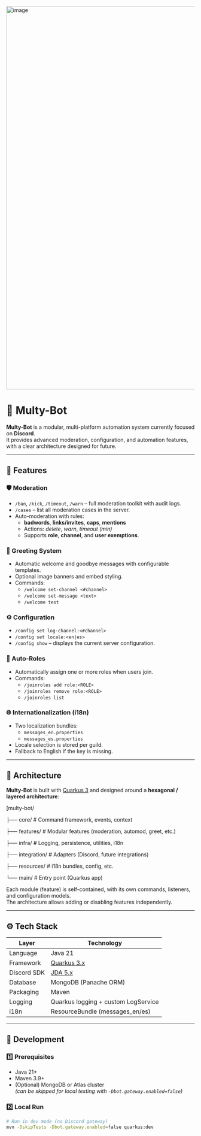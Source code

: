<img width="1024" height="1024" alt="image" src="https://github.com/user-attachments/assets/97e075b9-f8f3-41ac-902f-6973599cb214" />

# 🤖 Multy-Bot

**Multy-Bot** is a modular, multi-platform automation system currently focused on **Discord**.  
It provides advanced moderation, configuration, and automation features, with a clear architecture designed for future.

---

## 🚀 Features

### 🛡️ Moderation
- `/ban`, `/kick`, `/timeout`, `/warn` – full moderation toolkit with audit logs.  
- `/cases` – list all moderation cases in the server.  
- Auto-moderation with rules:
  - **badwords**, **links/invites**, **caps**, **mentions**
  - Actions: *delete*, *warn*, *timeout (min)*  
  - Supports **role**, **channel**, and **user exemptions**.

### 👋 Greeting System
- Automatic welcome and goodbye messages with configurable templates.
- Optional image banners and embed styling.
- Commands:
  - `/welcome set-channel <#channel>`
  - `/welcome set-message <text>`
  - `/welcome test`

### ⚙️ Configuration
- `/config set log-channel:<#channel>`
- `/config set locale:<en|es>`
- `/config show` – displays the current server configuration.

### 🧩 Auto-Roles
- Automatically assign one or more roles when users join.
- Commands:
  - `/joinroles add role:<ROLE>`
  - `/joinroles remove role:<ROLE>`
  - `/joinroles list`

### 🌐 Internationalization (i18n)
- Two localization bundles:  
  - `messages_en.properties`  
  - `messages_es.properties`
- Locale selection is stored per guild.
- Fallback to English if the key is missing.

---

## 🧱 Architecture

**Multy-Bot** is built with [Quarkus 3](https://quarkus.io/) and designed around a **hexagonal / layered architecture**:

[multy-bot/

├── core/ # Command framework, events, context

├── features/ # Modular features (moderation, automod, greet, etc.)

├── infra/ # Logging, persistence, utilities, i18n

├── integration/ # Adapters (Discord, future integrations)

├── resources/ # i18n bundles, config, etc.

└── main/ # Entry point (Quarkus app)


Each module (feature) is self-contained, with its own commands, listeners, and configuration models.  
The architecture allows adding or disabling features independently.

---

## ⚙️ Tech Stack

| Layer | Technology |
|-------|-------------|
| Language | Java 21 |
| Framework | [Quarkus 3.x](https://quarkus.io/) |
| Discord SDK | [JDA 5.x](https://github.com/discord-jda/JDA) |
| Database | MongoDB (Panache ORM) |
| Packaging | Maven |
| Logging | Quarkus logging + custom LogService |
| i18n | ResourceBundle (messages_en/es) |

---

## 🧰 Development

### 1️⃣ Prerequisites
- Java 21+
- Maven 3.9+
- (Optional) MongoDB or Atlas cluster  
  *(can be skipped for local testing with `-Dbot.gateway.enabled=false`)*

### 2️⃣ Local Run
```bash
# Run in dev mode (no Discord gateway)
mvn -DskipTests -Dbot.gateway.enabled=false quarkus:dev



